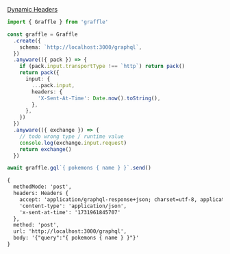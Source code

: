 <div class="ExampleSnippet">
<a href="../../examples/transport-http/dynamic-headers">Dynamic Headers</a>

<!-- dprint-ignore-start -->
```ts twoslash
import { Graffle } from 'graffle'

const graffle = Graffle
  .create({
    schema: `http://localhost:3000/graphql`,
  })
  .anyware(({ pack }) => {
    if (pack.input.transportType !== `http`) return pack()
    return pack({
      input: {
        ...pack.input,
        headers: {
          'X-Sent-At-Time': Date.now().toString(),
        },
      },
    })
  })
  .anyware(({ exchange }) => {
    // todo wrong type / runtime value
    console.log(exchange.input.request)
    return exchange()
  })

await graffle.gql`{ pokemons { name } }`.send()
```
<!-- dprint-ignore-end -->

<!-- dprint-ignore-start -->
```txt
{
  methodMode: 'post',
  headers: Headers {
    accept: 'application/graphql-response+json; charset=utf-8, application/json; charset=utf-8',
    'content-type': 'application/json',
    'x-sent-at-time': '1731961845707'
  },
  method: 'post',
  url: 'http://localhost:3000/graphql',
  body: '{"query":"{ pokemons { name } }"}'
}
```
<!-- dprint-ignore-end -->

</div>
